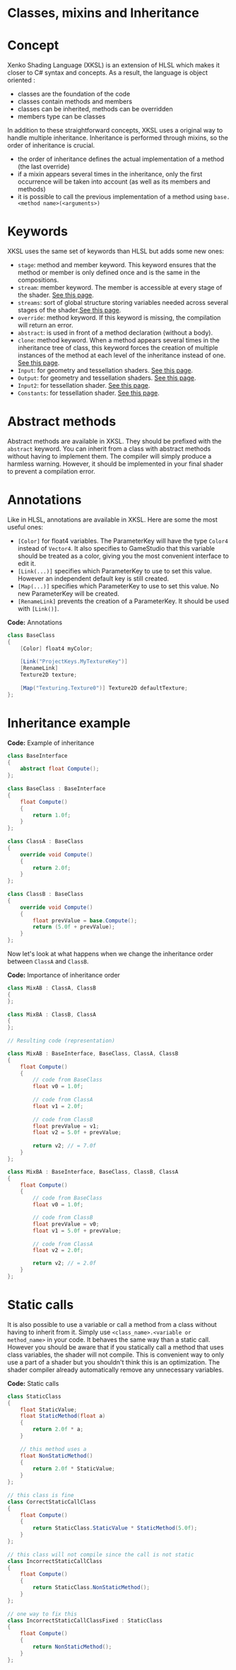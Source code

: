 # Classes, mixins and Inheritance

# Concept

Xenko Shading Language (XKSL) is an extension of HLSL which makes it closer to C# syntax and concepts. As a result, the language is object oriented :

- classes are the foundation of the code
- classes contain methods and members
- classes can be inherited, methods can be overridden
- members type can be classes

In addition to these straightforward concepts, XKSL uses a original way to handle multiple inheritance. Inheritance is performed through mixins, so the order of inheritance is crucial.

- the order of inheritance defines the actual implementation of a method (the last override)
- if a mixin appears several times in the inheritance, only the first occurrence will be taken into account (as well as its members and methods)
- it is possible to call the previous implementation of a method using `base.<method name>(<arguments>)`

# Keywords

XKSL uses the same set of keywords than HLSL but adds some new ones:

- `stage`: method and member keyword. This keyword ensures that the method or member is only defined once and is the same in the compositions.
- `stream`: member keyword. The member is accessible at every stage of the shader. [See this page](automatic-shader-stage-input-output.md).
- `streams`: sort of global structure storing variables needed across several stages of the shader.[See this page](automatic-shader-stage-input-output.md).
- `override`: method keyword. If this keyword is missing, the compilation will return an error.
- `abstract`: is used in front of a method declaration (without a body).
- `clone`: method keyword. When a method appears several times in the inheritance tree of class, this keyword forces the creation of multiple instances of the method at each level of the inheritance instead of one. [See this page](composition.md).
- `Input`: for geometry and tessellation shaders. [See this page](shader-stages.md).
- `Output`: for geometry and tessellation shaders. [See this page](shader-stages.md).
- `Input2`: for tessellation shader. [See this page](shader-stages.md).
- `Constants`: for tessellation shader. [See this page](shader-stages.md).

# Abstract methods

Abstract methods are available in XKSL. They should be prefixed with the `abstract` keyword. You can inherit from a class with abstract methods without having to implement them. The compiler will simply produce a harmless warning. However, it should be implemented in your final shader to prevent a compilation error.

# Annotations

Like in HLSL, annotations are available in XKSL. Here are some the most useful ones:

- `[Color]` for float4 variables. The ParameterKey will have the type `Color4` instead of `Vector4`. It also specifies to GameStudio that this variable should be treated as a color, giving you the most convenient interface to edit it.
- `[Link(...)]` specifies which ParameterKey to use to set this value. However an independent default key is still created.
- `[Map(...)]` specifies which ParameterKey to use to set this value. No new ParameterKey will be created.
- `[RenameLink]` prevents the creation of a ParameterKey. It should be used with `[Link()]`.

**Code:** Annotations

```cs
class BaseClass
{
	[Color] float4 myColor;
 
	[Link("ProjectKeys.MyTextureKey")]
	[RenameLink]
	Texture2D texture;
 
	[Map("Texturing.Texture0")] Texture2D defaultTexture;
};
```


# Inheritance example

**Code:** Example of inheritance

```cs
class BaseInterface
{
	abstract float Compute();
};
 
class BaseClass : BaseInterface
{
	float Compute()
	{
		return 1.0f;
	}
};
 
class ClassA : BaseClass
{
	override void Compute()
	{
		return 2.0f;
	}
};
 
class ClassB : BaseClass
{
	override void Compute()
	{
		float prevValue = base.Compute();
		return (5.0f + prevValue);
	}
};
```


Now let's look at what happens when we change the inheritance order between `ClassA` and `ClassB`.

**Code:** Importance of inheritance order

```cs
class MixAB : ClassA, ClassB
{
};
 
class MixBA : ClassB, ClassA
{
};
 
// Resulting code (representation)

class MixAB : BaseInterface, BaseClass, ClassA, ClassB
{
	float Compute()
	{
		// code from BaseClass
		float v0 = 1.0f;
 
		// code from ClassA
		float v1 = 2.0f;
 
		// code from ClassB
		float prevValue = v1;
		float v2 = 5.0f + prevValue;
 
		return v2; // = 7.0f
	}
};

class MixBA : BaseInterface, BaseClass, ClassB, ClassA
{
	float Compute()
	{
		// code from BaseClass
		float v0 = 1.0f;

		// code from ClassB
		float prevValue = v0;
		float v1 = 5.0f + prevValue;
		
		// code from ClassA
		float v2 = 2.0f;

		return v2; // = 2.0f
	}
};
```


# Static calls

It is also possible to use a variable or call a method from a class without having to inherit from it. Simply use `<class_name>.<variable or method_name>` in your code. It behaves the same way than a static call. However you should be aware that if you statically call a method that uses class variables, the shader will not compile. This is convenient way to only use a part of a shader but you shouldn't think this is an optimization. The shader compiler already automatically remove any unnecessary variables.

**Code:** Static calls

```cs
class StaticClass
{
	float StaticValue;
	float StaticMethod(float a)
	{
		return 2.0f * a;
	}
 
	// this method uses a
	float NonStaticMethod()
	{
		return 2.0f * StaticValue;
	}
};
 
// this class is fine
class CorrectStaticCallClass
{
	float Compute()
	{
		return StaticClass.StaticValue * StaticMethod(5.0f);
	}
};
 
// this class will not compile since the call is not static
class IncorrectStaticCallClass 
{
	float Compute()
	{
		return StaticClass.NonStaticMethod();
	}
};
 
// one way to fix this
class IncorrectStaticCallClassFixed : StaticClass
{
	float Compute()
	{
		return NonStaticMethod();
	}
};
```


